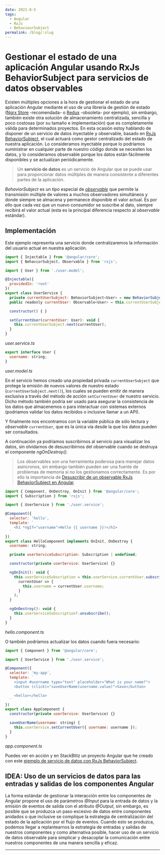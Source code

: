 ```yaml
---
date: 2021-8-5
tags:
  - Angular
  - RxJs
  - BehaviourSubject
permalink: /blog/:slug
---
```


# Gestionar el estado de una aplicación Angular usando RxJs BehaviorSubject para servicios de datos observables

<social-share class="social-share--header" />

Existen múltiples opciones a la hora de gestionar el estado de una aplicación Angular mediante el uso de una librería de gestión de estado ([Ngrx Store](https://ngrx.io/guide/store) -recomendada- o [Redux](https://github.com/angular-redux/platform) -obsoleta- por ejemplo), sin embargo, también existe otra solución de almacenamiento centralizada, sencilla y poco costosas (por su tamaño e implementación) que es completamente válida para determinados proyectos. En esta ocasión estoy hablando de disponer de un servicio de datos inyectable y observable, basado en [RxJs](https://rxjs.dev/) [BehaviorSubject](https://rxjs.dev/api/index/class/BehaviorSubject), el cual actuará como gestor centralizado del estado de nuestra aplicación. Lo consideramos inyectable porque lo podríamos suministrar en cualquier parte de nuestro código donde se necesiten los datos, y lo consideramos observable porque los datos están fácilmente disponibles y se actualizan periódicamente.

> Un **servicio de datos** es un servicio de Angular que se puede usar para proporcionar datos múltiples de manera consistente a diferentes partes de la aplicación.

_BehaviorSubject_ es un tipo especial de _[observable](https://angular.io/guide/observables)_ que permite la transmisión múltiple de valores a muchos observadores simultáneos y donde siempre se almacena y permanece disponible el valor actual. Es por ello que cada vez que un nuevo consumidor se suscribe al dato, siempre recibirá el valor actual (esta es la principal diferencia respecto al _observable_ estándar).

## Implementación

Este ejemplo representa una servicio donde centralizaremos la información del usuario actual en nuestra aplicación.

``` js
import { Injectable } from '@angular/core';
import { BehaviorSubject, Observable } from 'rxjs';

import { User } from './user.model';

@Injectable({
  providedIn: 'root'
})
export class UserService {
  private currentUserSubject: BehaviorSubject<User> = new BehaviorSubject({} as User);
  public readonly currentUser: Observable<User> = this.currentUserSubject.asObservable();

  constructor() { }

  setCurrentUser(currentUser: User): void {
    this.currentUserSubject.next(currentUser);
  }
}
```
_user.service.ts_

``` js
export interface User {
  username: string;
}
```
_user.model.ts_

En el servicio hemos creado una propiedad privada `currentUserSubject` que protege la emisión de nuevos valores de nuestro estado (`currentUserSubject.next()`), los cuales se pueden emitir de manera exclusiva a través del método de acción `setCurrentUser` de nuestro servicio. Dicho método también podría ser usado para asegurar la consistencia de los datos que almacenemos o para interactuar con sistemas externos (podríamos validar los datos recibidos o inclusive llamar a un API).

Y finalmente nos encontramos con la variable pública de sólo lectura y _observable_ `currentUser`, que es la única vía desde la que los datos pueden ser consultados.

A continuación ya podríamos suscribirnos al servicio para visualizar los datos, sin olvidarnos de desuscribirnos del observable cuando se destruya el componente _ngOnDestroy()_.

> Los observables son una herramienta poderosa para manejar datos asíncronos, sin embargo también pueden ser una fuente de problemas de memoria si no los gestionamos correctamente. Es por ello la importancia de [Desuscribir de un observable RxJs BehaviorSubject en Angular](/blog/desuscribir-observable-behaviorsubject-angular/).

``` js
import { Component, OnDestroy, OnInit } from '@angular/core';
import { Subscription } from 'rxjs';

import { UserService } from './user.service';

@Component({
  selector: 'hello',
  template: `
    <h1 *ngIf="username">Hello {{ username }}!</h1>
  `
})
export class HelloComponent implements OnInit, OnDestroy {
  username: string;

  private userServiceSubscription: Subscription | undefined;

  constructor(private userService: UserService) {}

  ngOnInit(): void {
    this.userServiceSubscription = this.userService.currentUser.subscribe(
      currentUser => {
        this.username = currentUser.username;
      }
    );
  }

  ngOnDestroy(): void {
    this.userServiceSubscription?.unsubscribe();
  }
}
```
_hello.component.ts_


O también podríamos actualizar los datos cuando fuera necesario:

``` js
import { Component } from '@angular/core';

import { UserService } from './user.service';

@Component({
  selector: 'my-app',
  template: `
    <input #username type="text" placeholder="What is your name?">
    <button (click)="saveUserName(username.value)">Save</button>

    <hello></hello>
  `
})
export class AppComponent {
  constructor(private userService: UserService) {}

  saveUserName(username: string) {
    this.userService.setCurrentUser({ username: username });
  }
}
```
_app.component.ts_

Puedes ver en acción y en StackBlitz un proyecto Angular que he creado con este [ejemplo de servicio de datos con RxJs BehaviorSubject](https://stackblitz.com/edit/angular-testing-service-data-with-rxjs-behaviorsubject).


## IDEA: Uso de un servicios de datos para las entradas y salidas de los componentes Angular

La forma estándar de gestionar la interacción entre los componentes de Angular propone el uso de parámetros _@Input_ para la entrada de datos y la emisión de eventos de salida con el atributo _@Output_, sin embargo, es posible que se produzca un paso excesivo de datos entre componentes anidados o que inclusive se complique la estrategia de centralización del estado de la aplicación por el flujo de eventos. Cuando esto se produzca, podemos llegar a replantearnos la estrategia de entradas y salidas de nuestros componentes y como alternativa posible, hacer uso de un servicio de datos observable para simplicar y desacoplar la comunicación entre nuestros componentes de una manera sencilla y eficaz.

---
<social-share class="social-share--footer" />
